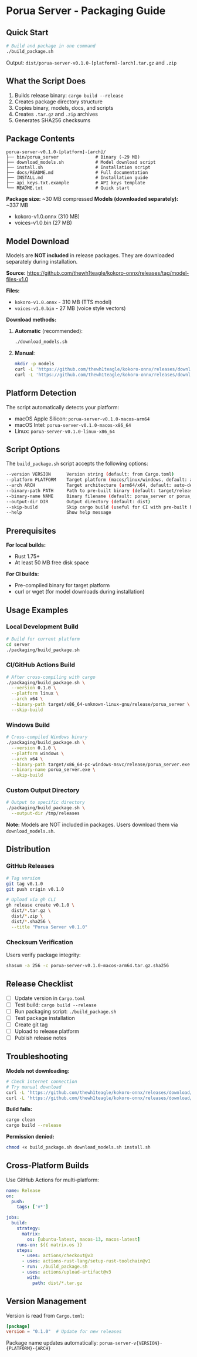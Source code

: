 # Porua Server - Packaging Guide

## Quick Start

```bash
# Build and package in one command
./build_package.sh
```

Output: `dist/porua-server-v0.1.0-[platform]-[arch].tar.gz` and `.zip`

## What the Script Does

1. Builds release binary: `cargo build --release`
2. Creates package directory structure
3. Copies binary, models, docs, and scripts
4. Creates `.tar.gz` and `.zip` archives
5. Generates SHA256 checksums

## Package Contents

```
porua-server-v0.1.0-[platform]-[arch]/
├── bin/porua_server              # Binary (~29 MB)
├── download_models.sh            # Model download script
├── install.sh                    # Installation script
├── docs/README.md                # Full documentation
├── INSTALL.md                    # Installation guide
├── api_keys.txt.example          # API keys template
└── README.txt                    # Quick start
```

**Package size:** ~30 MB compressed
**Models (downloaded separately):** ~337 MB
  - kokoro-v1.0.onnx (310 MB)
  - voices-v1.0.bin (27 MB)

## Model Download

Models are **NOT included** in release packages. They are downloaded separately during installation.

**Source:** https://github.com/thewh1teagle/kokoro-onnx/releases/tag/model-files-v1.0

**Files:**
- `kokoro-v1.0.onnx` - 310 MB (TTS model)
- `voices-v1.0.bin` - 27 MB (voice style vectors)

**Download methods:**

1. **Automatic** (recommended):
   ```bash
   ./download_models.sh
   ```

2. **Manual**:
   ```bash
   mkdir -p models
   curl -L 'https://github.com/thewh1teagle/kokoro-onnx/releases/download/model-files-v1.0/kokoro-v1.0.onnx' -o models/kokoro-v1.0.onnx
   curl -L 'https://github.com/thewh1teagle/kokoro-onnx/releases/download/model-files-v1.0/voices-v1.0.bin' -o models/voices-v1.0.bin
   ```

## Platform Detection

The script automatically detects your platform:
- macOS Apple Silicon: `porua-server-v0.1.0-macos-arm64`
- macOS Intel: `porua-server-v0.1.0-macos-x86_64`
- Linux: `porua-server-v0.1.0-linux-x86_64`

## Script Options

The `build_package.sh` script accepts the following options:

```bash
--version VERSION      Version string (default: from Cargo.toml)
--platform PLATFORM    Target platform (macos/linux/windows, default: auto-detect)
--arch ARCH            Target architecture (arm64/x64, default: auto-detect)
--binary-path PATH     Path to pre-built binary (default: target/release/porua_server)
--binary-name NAME     Binary filename (default: porua_server or porua_server.exe)
--output-dir DIR       Output directory (default: dist)
--skip-build           Skip cargo build (useful for CI with pre-built binaries)
--help                 Show help message
```

## Prerequisites

**For local builds:**
- Rust 1.75+
- At least 50 MB free disk space

**For CI builds:**
- Pre-compiled binary for target platform
- curl or wget (for model downloads during installation)

## Usage Examples

### Local Development Build

```bash
# Build for current platform
cd server
./packaging/build_package.sh
```

### CI/GitHub Actions Build

```bash
# After cross-compiling with cargo
./packaging/build_package.sh \
  --version 0.1.0 \
  --platform linux \
  --arch x64 \
  --binary-path target/x86_64-unknown-linux-gnu/release/porua_server \
  --skip-build
```

### Windows Build

```bash
# Cross-compiled Windows binary
./packaging/build_package.sh \
  --version 0.1.0 \
  --platform windows \
  --arch x64 \
  --binary-path target/x86_64-pc-windows-msvc/release/porua_server.exe \
  --binary-name porua_server.exe \
  --skip-build
```

### Custom Output Directory

```bash
# Output to specific directory
./packaging/build_package.sh \
  --output-dir /tmp/releases
```

**Note:** Models are NOT included in packages. Users download them via `download_models.sh`.

## Distribution

### GitHub Releases

```bash
# Tag version
git tag v0.1.0
git push origin v0.1.0

# Upload via gh CLI
gh release create v0.1.0 \
  dist/*.tar.gz \
  dist/*.zip \
  dist/*.sha256 \
  --title "Porua Server v0.1.0"
```

### Checksum Verification

Users verify package integrity:
```bash
shasum -a 256 -c porua-server-v0.1.0-macos-arm64.tar.gz.sha256
```

## Release Checklist

- [ ] Update version in `Cargo.toml`
- [ ] Test build: `cargo build --release`
- [ ] Run packaging script: `./build_package.sh`
- [ ] Test package installation
- [ ] Create git tag
- [ ] Upload to release platform
- [ ] Publish release notes

## Troubleshooting

**Models not downloading:**
```bash
# Check internet connection
# Try manual download
curl -L 'https://github.com/thewh1teagle/kokoro-onnx/releases/download/model-files-v1.0/kokoro-v1.0.onnx' -o models/kokoro-v1.0.onnx
curl -L 'https://github.com/thewh1teagle/kokoro-onnx/releases/download/model-files-v1.0/voices-v1.0.bin' -o models/voices-v1.0.bin
```

**Build fails:**
```bash
cargo clean
cargo build --release
```

**Permission denied:**
```bash
chmod +x build_package.sh download_models.sh install.sh
```

## Cross-Platform Builds

Use GitHub Actions for multi-platform:

```yaml
name: Release
on:
  push:
    tags: ['v*']

jobs:
  build:
    strategy:
      matrix:
        os: [ubuntu-latest, macos-13, macos-latest]
    runs-on: ${{ matrix.os }}
    steps:
      - uses: actions/checkout@v3
      - uses: actions-rust-lang/setup-rust-toolchain@v1
      - run: ./build_package.sh
      - uses: actions/upload-artifact@v3
        with:
          path: dist/*.tar.gz
```

## Version Management

Version is read from `Cargo.toml`:
```toml
[package]
version = "0.1.0"  # Update for new releases
```

Package name updates automatically: `porua-server-v{VERSION}-{PLATFORM}-{ARCH}`
